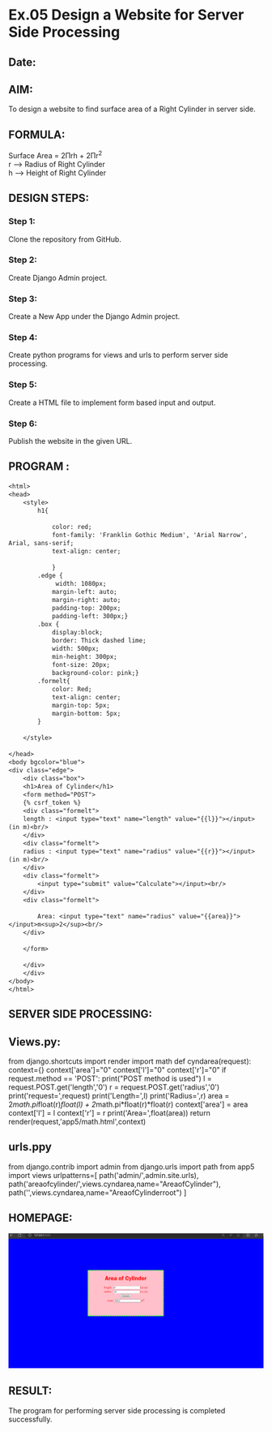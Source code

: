 # Ex.05 Design a Website for Server Side Processing
## Date:

## AIM:
To design a website to find surface area of a Right Cylinder in server side.

## FORMULA:
Surface Area = 2Πrh + 2Πr<sup>2</sup>
<br>r --> Radius of Right Cylinder
<br>h --> Height of Right Cylinder

## DESIGN STEPS:

### Step 1:
Clone the repository from GitHub.

### Step 2:
Create Django Admin project.

### Step 3:
Create a New App under the Django Admin project.

### Step 4:
Create python programs for views and urls to perform server side processing.

### Step 5:
Create a HTML file to implement form based input and output.

### Step 6:
Publish the website in the given URL.

## PROGRAM :



    <html>
    <head>
        <style>
            h1{

                color: red;
                font-family: 'Franklin Gothic Medium', 'Arial Narrow', Arial, sans-serif;
                text-align: center;
                
                }
            .edge {
                 width: 1080px;       
                margin-left: auto;
                margin-right: auto;
                padding-top: 200px;
                padding-left: 300px;}
            .box {
                display:block;
                border: Thick dashed lime;
                width: 500px;
                min-height: 300px;
                font-size: 20px;
                background-color: pink;}
            .formelt{
                color: Red;
                text-align: center;
                margin-top: 5px;
                margin-bottom: 5px;
            }

        </style>

    </head>
    <body bgcolor="blue">
    <div class="edge">
        <div class="box">
        <h1>Area of Cylinder</h1>
        <form method="POST">
        {% csrf_token %}
        <div class="formelt">
        length : <input type="text" name="length" value="{{l}}"></input>(in m)<br/>
        </div>
        <div class="formelt">
        radius : <input type="text" name="radius" value="{{r}}"></input>(in m)<br/>
        </div>
        <div class="formelt">
            <input type="submit" value="Calculate"></input><br/>
        </div>
        <div class="formelt">
            
            Area: <input type="text" name="radius" value="{{area}}"></input>m<sup>2</sup><br/>
        </div>

        </form>

        </div>
        </div>
    </body>
    </html>



## SERVER SIDE PROCESSING:

## Views.py:
from django.shortcuts import render
import math
def cyndarea(request):
    context={}
    context['area']="0"
    context['l']="0"
    context['r']="0"
    if request.method == 'POST':
        print("POST method is used")
        l = request.POST.get('length','0')
        r = request.POST.get('radius','0')
        print('request=',request)
        print('Length=',l)
        print('Radius=',r)
        area = 2*math.pi*float(r)*float(l) + 2*math.pi*float(r)*float(r)
        context['area'] = area
        context['l'] = l
        context['r'] = r
        print('Area=',float(area))
    return render(request,'app5/math.html',context)


## urls.ppy

from django.contrib import admin
from django.urls import path
from app5 import views
urlpatterns=[
    path('admin/',admin.site.urls),
    path('areaofcylinder/',views.cyndarea,name="AreaofCylinder"),
    path('',views.cyndarea,name="AreaofCylinderroot")
]


## HOMEPAGE:
![alt text](<Screenshot 2024-04-17 171919.png>)

## RESULT:
The program for performing server side processing is completed successfully.
